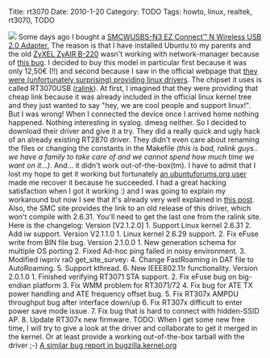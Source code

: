 Title: rt3070
Date: 2010-1-20
Category: TODO
Tags: howto, linux, realtek, rt3070, TODO

![](http://www.smc.com/images/products/400/SMCWUSBS_N3.jpg) Some days ago I bought a [SMCWUSBS-N3 EZ Connect™ N Wireless USB 2.0
Adapter.](http://www.smc.com/index.cfm?event=viewProduct&cid=5&scid=117&localeCode=EN_GBR&pid=1699) The reason is that I have installed
Ubuntu to my parents and the old [ZyXEL ZyAIR B-220](http://descargardrivers.es/photos/Z/y/x/ZyxelZyAIR-B-220-1-pic.jpg) wasn't working with
network-manager because of [this bug](https://bugzilla.gnome.org/show_bug.cgi?id=605880). I decided to buy this model in particular first
because it was only 12,50€ (!!) and second because I saw in the official webpage that [they were (unfortunately surprising) providing linux
drivers](http://www.smc.com/index.cfm?event=downloads.doSearchCriteria&localeCode=EN_GBR&productCategory=5&modelNumber=1699&partNumber=4338&downloadType=1&knowsPartNumber=false).
The chipset it uses is called RT3070USB ([ralink](http://www.ralinktech.com/support.php?s=2)). At first, I imagined that they were providing
that cheap link because it was already included in the official linux kernel tree and they just wanted to say "hey, we are cool people and
support linux!". But I was wrong! When I connected the device once I arrived home nothing happened. Nothing interesting in syslog. dmesg
neither. So I decided to download their driver and give it a try. They did a really quick and ugly hack of an already existing RT2870
driver. They didn't even care about renaming the files or changing the constants in the Makefile *(this is bad, ralink guys.. we have a
family to take care of and we cannot spend how much time we want on it...)*. And... it didn't work out-of-the-box(tm). I have to admit that
I lost my hope to get it working but fortunately [an ubuntuforums.org user](http://ubuntuforums.org/showthread.php?t=1155941&page=11) made
me recover it because he succeeded. I had a great hacking satisfaction when I got it working :) and I was going to explain my workaround but
now I see that it's already very well explained in [this post](http://ubuntuforums.org/showpost.php?p=8418039&postcount=182). Also, the SMC
site provides the link to an old release of this driver, which won't compile with 2.6.31. You'll need to get the last one from the ralink
site. Here is the changelog: Version [V2.1.2.0] 1. Support Linux kernel 2.6.31 2. Add iw support. Version V2.1.1.0 1. Linux kernel 2.6.29
support. 2. Fix eFuse write from BIN file bug. Version 2.1.0.0 1. New generation schema for multiple OS porting 2. Fixed Ad-hoc ping failed
in noisy environment. 3. Modified iwpriv ra0 get_site_survey: 4. Change FastRoaming in DAT file to AutoRoaming. 5. Support kthread. 6. New
IEEE802.11r functionality. Version 2.0.1.0 1. Finished verifying RT3071 STA support. 2. Fix eFuse bug on big-endian platform 3. Fix WMM
problem for RT3071/72 4. Fix bug for ATE TX power handling and ATE frequency offset bug. 5. Fix RT307x AMPDU throughput bug after interface
down/up 6. Fix RT307x difficult to enter power save mode issue. 7. Fix bug that is hard to connect with hidden-SSID AP. 8. Update RT307x new
firmware. TODO: When I get some new free time, I will try to give a look at the driver and collaborate to get it merged in the kernel. Or at
least provide a working out-of-the-box tarball with the driver ;-) [A similar bug report in
bugzilla.kernel.org](http://bugzilla.kernel.org/show_bug.cgi?id=14808) [](/content/rt3070)
